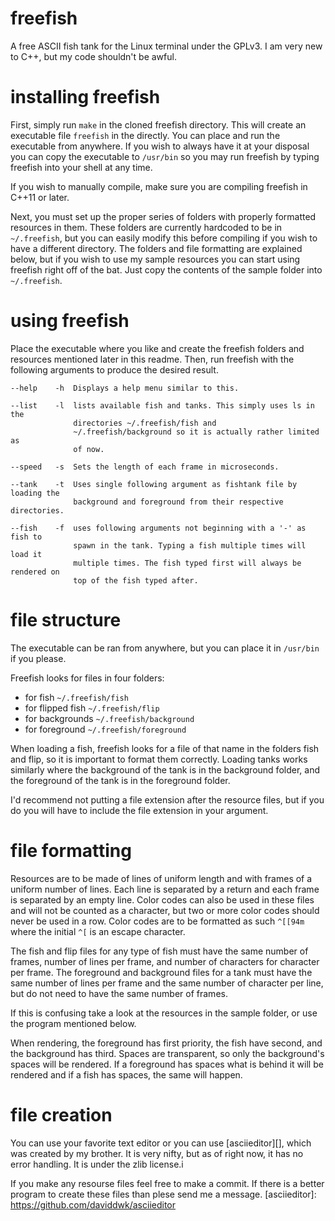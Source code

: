 # freefish
A free ASCII fish tank for the Linux terminal under the GPLv3. I am very new to C++, but my code shouldn't be awful.

# installing freefish
First, simply run `make` in the cloned freefish directory. This will create an executable file `freefish` in the directly. You can place and run the executable from anywhere. If you wish to always have it at your disposal you can copy the executable to `/usr/bin` so you may run freefish by typing freefish into your shell at any time.

If you wish to manually compile, make sure you are compiling freefish in C++11 or later.

Next, you must set up the proper series of folders with properly formatted resources in them. These folders are currently hardcoded to be in `~/.freefish`, but you can easily modify this before compiling if you wish to have a different directory. The folders and file formatting are explained below, but if you wish to use my sample resources you can start using freefish right off of the bat. Just copy the contents of the sample folder into `~/.freefish`.

# using freefish
Place the executable where you like and create the freefish folders and resources mentioned later in this readme. Then, run freefish with the following arguments to produce the desired result.

```
--help    -h  Displays a help menu similar to this.

--list    -l  lists available fish and tanks. This simply uses ls in the
              directories ~/.freefish/fish and
              ~/.freefish/background so it is actually rather limited as
              of now.

--speed   -s  Sets the length of each frame in microseconds.

--tank    -t  Uses single following argument as fishtank file by loading the
              background and foreground from their respective directories.

--fish    -f  uses following arguments not beginning with a '-' as fish to
              spawn in the tank. Typing a fish multiple times will load it
              multiple times. The fish typed first will always be rendered on
              top of the fish typed after.
```

# file structure
The executable can be ran from anywhere, but you can place it in `/usr/bin` if you please.

Freefish looks for files in four folders:

* for fish `~/.freefish/fish`
* for flipped fish `~/.freefish/flip`
* for backgrounds `~/.freefish/background`
* for foreground `~/.freefish/foreground`

When loading a fish, freefish looks for a file of that name in the folders fish and flip, so it is important to format them correctly. Loading tanks works similarly where the background of the tank is in the background folder, and the foreground of the tank is in the foreground folder.

I'd recommend not putting a file extension after the resource files, but if you do you will have to include the file extension in your argument.

# file formatting
Resources are to be made of lines of uniform length and with frames of a uniform number of lines. Each line is separated by a return and each frame is separated by an empty line. Color codes can also be used in these files and will not be counted as a character, but two or more color codes should never be used in a row. Color codes are to be formatted as such `^[[94m` where the initial `^[` is an escape character.

The fish and flip files for any type of fish must have the same number of frames, number of lines per frame, and number of characters for character per frame. The foreground and background files for a tank must have the same number of lines per frame and the same number of character per line, but do not need to have the same number of frames.

If this is confusing take a look at the resources in the sample folder, or use the program mentioned below.

When rendering, the foreground has first priority, the fish have second, and the background has third. Spaces are transparent, so only the background's spaces will be rendered. If a foreground has spaces what is behind it will be rendered and if a fish has spaces, the same will happen.

# file creation
You can use your favorite text editor or you can use [asciieditor][], which was created by my brother. It is very nifty, but as of right now, it has no error handling. It is under the zlib license.i

If you make any resourse files feel free to make a commit. If there is a better program to create these files than plese send me a message.
[asciieditor]: https://github.com/daviddwk/asciieditor